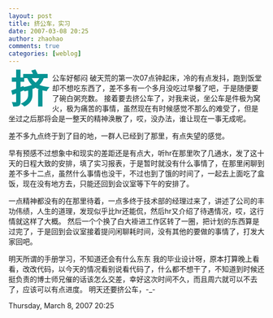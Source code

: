 ```yaml
---
layout: post
title: 挤公车，实习
date: 2007-03-08 20:25
author: zhaohao
comments: true
categories: [weblog]
---
```

<span style="float: left;color: #059494;font-size: 75px;line-height: 60px;padding-top: 4px;padding-right: 8px;padding-left: 3px;"><b>挤</b></span>公车好郁闷
破天荒的第一次07点钟起床，冷的有点发抖，跑到饭堂却不想吃东西了，差不多有一个多月没吃过早餐了吧，于是随便要了碗白粥充数。
接着要去挤公车了，对我来说，坐公车是件极为窝火，极为痛苦的事情，虽然现在有时候感觉不那么的难受了，但是坐过之后那将会是一整天的精神涣散了，哎，没办法，谁让现在一事无成呢。

差不多九点终于到了目的地，一群人已经到了那里，有点失望的感觉。

早有预感不过想象中和现实的差距还是有点大，听hr在那里吹了几通水，发了这十天的日程大致的安排，填了实习报表，于是暂时就没有什么事情了，在那里闲聊到差不多十二点，虽然什么事情也没干，不过也到了饿的时间了，一起去上面吃了盒饭，现在没有地方去，只能还回到会议室等下午的安排了。

一点精神都没有的在那里待着，一点多终于技术部的经理过来了，讲述了公司的丰功伟绩，人生的道理，发现似乎比hr还能侃，然后hr又介绍了待遇情况，哎，这行情就这样了大概。
然后一个个换了白大褂进工作区转了一圈，把计划的东西算是过完了，于是回到会议室接着提问闲聊耗时间，没有其他的要做的事情了，打发大家回吧。

明天所谓的手册学习，不知道还会有什么东东 我的毕业设计呀，原本打算晚上看看，改改代码，以今天的情况看别说看代码了，什么都不想干了，不知道到时候还挺负责的博士师兄催的话该怎么交差，幸好这次时间不久，而且周六就可以不去了，应该可以有点进度。
明天还要挤公车，-_-

Thursday, March 8, 2007 20:25
